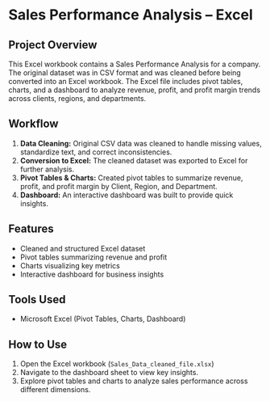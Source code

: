 # Sales Performance Analysis – Excel

## Project Overview
This Excel workbook contains a Sales Performance Analysis for a company. 
The original dataset was in CSV format and was cleaned before being converted into an Excel workbook. 
The Excel file includes pivot tables, charts, and a dashboard to analyze revenue, profit, and profit margin trends across clients, regions, and departments.

## Workflow
1. **Data Cleaning:** Original CSV data was cleaned to handle missing values, standardize text, and correct inconsistencies.
2. **Conversion to Excel:** The cleaned dataset was exported to Excel for further analysis.
3. **Pivot Tables & Charts:** Created pivot tables to summarize revenue, profit, and profit margin by Client, Region, and Department.
4. **Dashboard:** An interactive dashboard was built to provide quick insights.

## Features
- Cleaned and structured Excel dataset
- Pivot tables summarizing revenue and profit
- Charts visualizing key metrics
- Interactive dashboard for business insights

## Tools Used
- Microsoft Excel (Pivot Tables, Charts, Dashboard)

## How to Use
1. Open the Excel workbook (`Sales_Data_cleaned_file.xlsx`)  
2. Navigate to the dashboard sheet to view key insights.  
3. Explore pivot tables and charts to analyze sales performance across different dimensions. 
